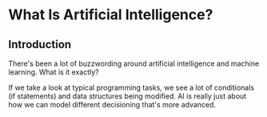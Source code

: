 # What Is Artificial Intelligence?

## Introduction

There's been a lot of buzzwording around artificial intelligence and machine learning. What is it exactly?

If we take a look at typical programming tasks, we see a lot of conditionals (if statements) and data structures being modified. AI is really just about how we can model different decisioning that's more advanced.

